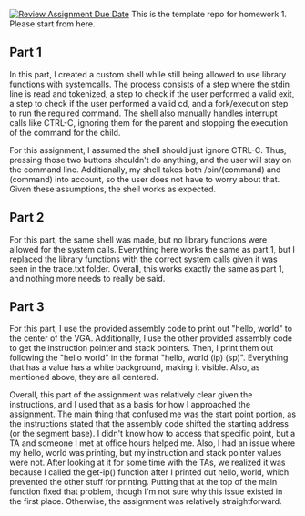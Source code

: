 [![Review Assignment Due Date](https://classroom.github.com/assets/deadline-readme-button-22041afd0340ce965d47ae6ef1cefeee28c7c493a6346c4f15d667ab976d596c.svg)](https://classroom.github.com/a/-AGB4N5E)
This is the template repo for homework 1. Please start from here.


Part 1
-------
In this part, I created a custom shell while still being allowed to use library functions with systemcalls. The process consists of a step where the stdin line is read and tokenized, a step to check if the user performed a valid exit, a step to check if the user performed a valid cd, and a fork/execution step to run the required command. The shell also manually handles interrupt calls like CTRL-C, ignoring them for the parent and stopping the execution of the command for the child. 

For this assignment, I assumed the shell should just ignore CTRL-C. Thus, pressing those two buttons shouldn't do anything, and the user will stay on the command line. Additionally, my shell takes both /bin/(command) and (command) into account, so the user does not have to worry about that. Given these assumptions, the shell works as expected.

Part 2
-------
For this part, the same shell was made, but no library functions were allowed for the system calls. Everything here works the same as part 1, but I replaced the library functions with the correct system calls given it was seen in the trace.txt folder. Overall, this works exactly the same as part 1, and nothing more needs to really be said. 

Part 3
-------
For this part, I use the provided assembly code to print out "hello, world" to the center of the VGA. Additionally, I use the other provided assembly code to get the instruction pointer and stack pointers. Then, I print them out following the "hello world" in the format "hello, world (ip) (sp)". Everything that has a value has a white background, making it visible. Also, as mentioned above, they are all centered. 

Overall, this part of the assignment was relatively clear given the instructions, and I used that as a basis for how I approached the assignment. The main thing that confused me was the start point portion, as the instructions stated that the assembly code shifted the starting address (or the segment base). I didn't know how to access that specific point, but a TA and someone I met at office hours helped me. Also, I had an issue where my hello, world was printing, but my instruction and stack pointer values were not. After looking at it for some time with the TAs, we realized it was because I called the get-ip() function after I printed out hello, world, which prevented the other stuff for printing. Putting that at the top of the main function fixed that problem, though I'm not sure why this issue existed in the first place. Otherwise, the assignment was relatively straightforward.
